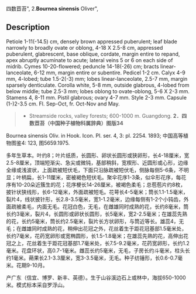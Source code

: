 四数苣苔",
2.**Bournea sinensis** Oliver",

## Description
Petiole 1-11(-14.5) cm, densely brown appressed puberulent; leaf blade narrowly to broadly ovate or oblong, 4-18 X 2.5-8 cm, appressed puberulent, glabrescent, base oblique, cordate, margin entire to repand, apex abruptly acuminate to acute; lateral veins 5 or 6 on each side of midrib. Cymes 10-20-flowered; peduncle 14-18(-26) cm; bracts linear-lanceolate, 6-12 mm, margin entire or subentire. Pedicel 1-2 cm. Calyx 4-9 mm, 4-lobed; tube 1.5-2(-3) mm; lobes linear-lanceolate, 2.5-7 mm, margin sparsely denticulate. Corolla white, 5-8 mm, outside glabrous, 4-lobed from below middle; tube 2.5-3 mm; lobes oblong to ovate-oblong, 5-6 X 2-3 mm. Stamens 4, 8-11 mm. Pistil glabrous; ovary 4-7 mm. Style 2-3 mm. Capsule (1-)2-3.5 cm. Fl. Sep-Oct, fr. Oct-Nov and May.

> * Streamside rocks, valley forests; 600-1000 m. Guangdong.
**2．四数苣苔（中国种子植物科属辞典）图版34**

Bournea sinensis Oliv. in Hook. Icon. Pl. ser. 4, 3: pl. 2254. 1893; 中国高等植物图鉴4: 123, 图5659.1975.

多年生草本。叶约8；叶片纸质，长圆形、卵状长圆形或狭卵形，长4-18厘米，宽2.5-8厘米，顶端短渐尖、急尖或微钝，基部稍斜，宽楔形、近圆形或心形，边缘全缘或浅波状，上面疏被短伏毛，下面只沿脉疏被短伏毛，侧脉每侧5-6条，不明显；叶柄扁，长1-11厘米，密被褐色短伏毛。聚伞花序1-3条，似伞形花序，每花序有10-20朵近簇生的花；花序梗长14-26厘米，被褐色柔毛；总苞苞片约8枚，披针状狭线形，长6-12毫米，外面疏被短毛。花萼长4-5毫米；筒长1.1-1.5毫米，裂片4，线状披针形，长2.8-3.5毫米，宽1-1.2毫米，边缘每侧有1-2个小钝齿，外面疏被柔毛，内面无毛。花冠白色，无毛，在雌雄同时成熟的花，长约8毫米，筒长约3毫米，裂片4，长圆形或卵状长圆形，长5毫米，宽2-2.5毫米；在雄蕊先熟的花，长约5毫米，筒长约2.5毫米，裂片长方状卵形，与筒近等长。雄蕊4，无毛；在雌雄同时成熟的花，稍伸出花冠之外，花丝着生于距花冠基部1.5毫米处，长约7毫米，花药宽卵形或宽椭圆形，长1.5-1.8毫米；在雄蕊先熟的花，高伸出花冠之上，花丝着生于距花冠基部1.7毫米处，长7.5-9.2毫米，花药宽卵形，长约1.2毫米。花盘环状，高0.7-1毫米。雌蕊长约5毫米，无毛，子房长约斗毫米，柱头长约1毫米。蒴果长2.1-3.3厘米，宽3-3.5毫米，无毛。种子纺锤形，长0.6-0.7毫米。花期9-10月。

产广东（信宜、博罗、新丰、英德）。生于山谷溪边石上或林中，海拔650-1000米。模式标本采自罗浮山。
